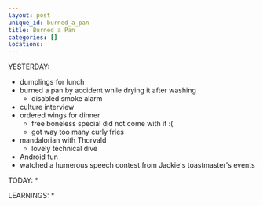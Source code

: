 ```yaml
---
layout: post
unique_id: burned_a_pan
title: Burned a Pan
categories: []
locations: 
---
```


YESTERDAY:
* dumplings for lunch
* burned a pan by accident while drying it after washing
  * disabled smoke alarm
* culture interview
* ordered wings for dinner
  * free boneless special did not come with it :(
  * got way too many curly fries
* mandalorian with Thorvald
  * lovely technical dive
* Android fun
* watched a humerous speech contest from Jackie's toastmaster's events

TODAY:
* 

LEARNINGS:
* 
